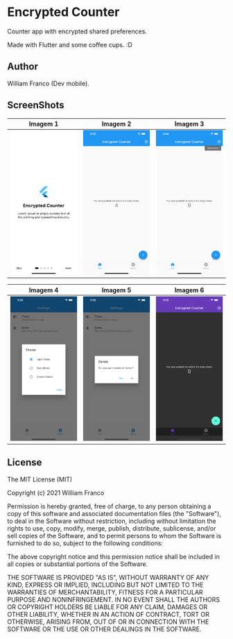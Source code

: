 # Encrypted Counter

Counter app with encrypted shared preferences.

Made with Flutter and some coffee cups. :D

## Author

William Franco (Dev mobile).

## ScreenShots

| Imagem 1 | Imagem 2 | Imagem 3 |
|----------|----------|----------|
| ![example](screenshots/screen_1.png) | ![example](screenshots/screen_2.png) | ![example](screenshots/screen_3.png) |

| Imagem 4 | Imagem 5 | Imagem 6 |
|----------|----------|----------|
| ![example](screenshots/screen_4.png) | ![example](screenshots/screen_5.png) | ![example](screenshots/screen_6.png) |

## License

The MIT License (MIT)

Copyright (c) 2021 William Franco

Permission is hereby granted, free of charge, to any person obtaining a copy of this software and associated documentation files (the "Software"), to deal in the Software without restriction, including without limitation the rights to use, copy, modify, merge, publish, distribute, sublicense, and/or sell copies of the Software, and to permit persons to whom the Software is furnished to do so, subject to the following conditions:

The above copyright notice and this permission notice shall be included in all copies or substantial portions of the Software.

THE SOFTWARE IS PROVIDED "AS IS", WITHOUT WARRANTY OF ANY KIND, EXPRESS OR IMPLIED, INCLUDING BUT NOT LIMITED TO THE WARRANTIES OF MERCHANTABILITY, FITNESS FOR A PARTICULAR PURPOSE AND NONINFRINGEMENT. IN NO EVENT SHALL THE AUTHORS OR COPYRIGHT HOLDERS BE LIABLE FOR ANY CLAIM, DAMAGES OR OTHER LIABILITY, WHETHER IN AN ACTION OF CONTRACT, TORT OR OTHERWISE, ARISING FROM, OUT OF OR IN CONNECTION WITH THE SOFTWARE OR THE USE OR OTHER DEALINGS IN THE SOFTWARE.
